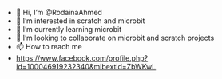 - 👋 Hi, I’m @RodainaAhmed
- 👀 I’m interested in scratch and microbit
- 🌱 I’m currently learning microbit
- 💞️ I’m looking to collaborate on microbit and scratch projects
- 📫 How to reach me
- https://www.facebook.com/profile.php?id=100046919232340&mibextid=ZbWKwL

<!---
RodainaAhmed/RodainaAhmed is a ✨ special ✨ repository because its `README.md` (this file) appears on your GitHub profile.
You can click the Preview link to take a look at your changes.
--->
